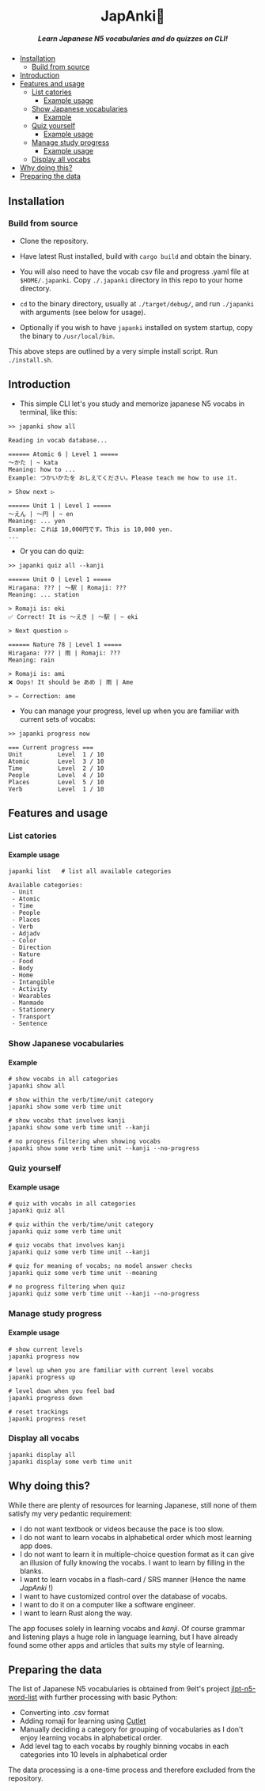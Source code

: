 <div style="text-align: center">
    <h1>JapAnki👹</h1>
    <h5>Learn Japanese N5 vocabularies and do quizzes on CLI!</h5>
</div>

- [Installation](#installation)
  - [Build from source](#build-from-source)
- [Introduction](#introduction)
- [Features and usage](#features-and-usage)
  - [List catories](#list-catories)
    - [Example usage](#example-usage)
  - [Show Japanese vocabularies](#show-japanese-vocabularies)
    - [Example](#example)
  - [Quiz yourself](#quiz-yourself)
    - [Example usage](#example-usage-1)
  - [Manage study progress](#manage-study-progress)
    - [Example usage](#example-usage-2)
  - [Display all vocabs](#display-all-vocabs)
- [Why doing this?](#why-doing-this)
- [Preparing the data](#preparing-the-data)


## Installation

### Build from source

- Clone the repository.
- Have latest Rust installed, build with `cargo build` and obtain the binary.
- You will also need to have the vocab csv file and progress .yaml file at `$HOME/.japanki`. Copy `./.japanki` directory in this repo to your home directory.

- `cd` to the binary directory, usually at `./target/debug/`, and run `./japanki` with arguments (see below for usage).
- Optionally if you wish to have `japanki` installed on system startup, copy the binary to `/usr/local/bin`.

This above steps are outlined by a very simple install script. Run `./install.sh`.

## Introduction

- This simple CLI let's you study and memorize japanese N5 vocabs in terminal, like this:

```
>> japanki show all

Reading in vocab database...

====== Atomic 6 | Level 1 =====
～かた | ~ kata
Meaning: how to ...
Example: つかいかたを おしえてください。Please teach me how to use it.

> Show next ▷

====== Unit 1 | Level 1 =====
～えん | ～円 | ~ en
Meaning: ... yen
Example: これは 10,000円です。This is 10,000 yen.
...

```

- Or you can do quiz:

```
>> japanki quiz all --kanji

====== Unit 0 | Level 1 =====
Hiragana: ??? | ～駅 | Romaji: ???
Meaning: ... station

> Romaji is: eki
✅ Correct! It is ～えき | ～駅 | ~ eki

> Next question ▷

====== Nature 78 | Level 1 =====
Hiragana: ??? | 雨 | Romaji: ???
Meaning: rain

> Romaji is: ami
❌ Oops! It should be あめ | 雨 | Ame

> ✏️ Correction: ame
```

- You can manage your progress, level up when you are familiar with current sets of vocabs:

```
>> japanki progress now

=== Current progress ===
Unit          Level  1 / 10
Atomic        Level  3 / 10
Time          Level  2 / 10
People        Level  4 / 10
Places        Level  5 / 10
Verb          Level  1 / 10
```


## Features and usage

### List catories

#### Example usage

```
japanki list   # list all available categories

Available categories:
 - Unit
 - Atomic
 - Time
 - People
 - Places
 - Verb
 - Adjadv
 - Color
 - Direction
 - Nature
 - Food
 - Body
 - Home
 - Intangible
 - Activity
 - Wearables
 - Manmade
 - Stationery
 - Transport
 - Sentence
```

### Show Japanese vocabularies

#### Example

```{bash}
# show vocabs in all categories
japanki show all

# show within the verb/time/unit category
japanki show some verb time unit

# show vocabs that involves kanji
japanki show some verb time unit --kanji

# no progress filtering when showing vocabs
japanki show some verb time unit --kanji --no-progress
```

### Quiz yourself

#### Example usage

```{bash}
# quiz with vocabs in all categories
japanki quiz all

# quiz within the verb/time/unit category
japanki quiz some verb time unit

# quiz vocabs that involves kanji
japanki quiz some verb time unit --kanji

# quiz for meaning of vocabs; no model answer checks
japanki quiz some verb time unit --meaning

# no progress filtering when quiz
japanki quiz some verb time unit --kanji --no-progress
```

### Manage study progress

#### Example usage

```{bash}
# show current levels
japanki progress now

# level up when you are familiar with current level vocabs
japanki progress up

# level down when you feel bad
japanki progress down

# reset trackings
japanki progress reset
```

### Display all vocabs

```{bash}
japanki display all
japanki display some verb time unit
```

## Why doing this?

While there are plenty of resources for learning Japanese, still none of them satisfy my very pedantic requirement:

- I do not want textbook or videos because the pace is too slow.
- I do not want to learn vocabs in alphabetical order which most learning app does.
- I do not want to learn it in multiple-choice question format as it can give an illusion of fully knowing the vocabs. I want to learn by filling in the blanks.
- I want to learn vocabs in a flash-card / SRS manner (Hence the name *JapAnki* !)
- I want to have customized control over the database of vocabs.
- I want to do it on a computer like a software engineer.
- I want to learn Rust along the way.

The app focuses solely in learning vocabs and *kanji*. Of course grammar and listening plays a huge role in language learning, but I have already found some other apps and articles that suits my style of learning.

##  Preparing the data

The list of Japanese N5 vocabularies is obtained from 9elt's project [jlpt-n5-word-list](https://github.com/9elt/jlpt-n5-word-list) with further processing with basic Python:

- Converting into .csv format
- Adding romaji for learning using [Cutlet](https://github.com/polm/cutlet)
- Manually deciding a category for grouping of vocabularies as I don't enjoy learning vocabs in alphabetical order.
- Add level tag to each vocabs by roughly binning vocabs in each categories into 10 levels in alphabetical order

The data processing is a one-time process and therefore excluded from the repository.
